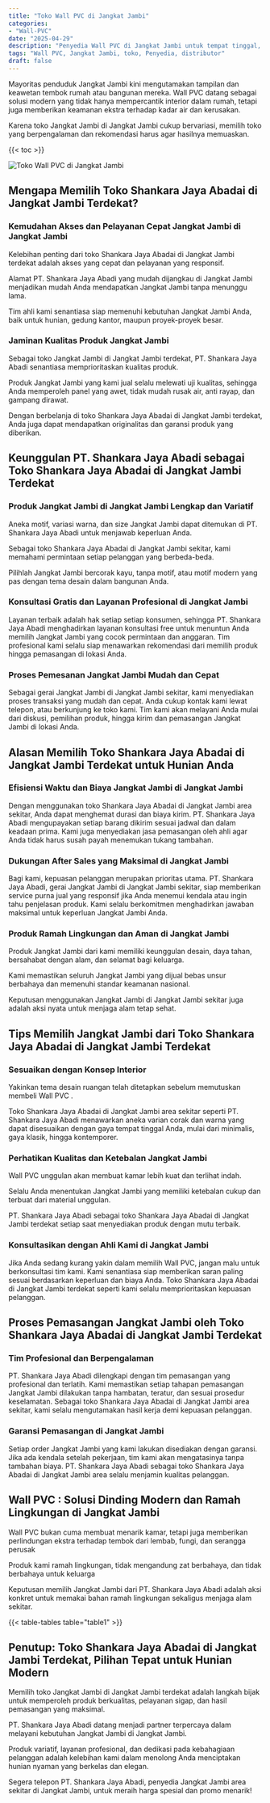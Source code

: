 ```yaml
---
title: "Toko Wall PVC di Jangkat Jambi"
categories: 
- "Wall-PVC"
date: "2025-04-29"
description: "Penyedia Wall PVC di Jangkat Jambi untuk tempat tinggal, office, dan ritel. Material berkualitas, variasi motif, variasi warna elegan, beserta servis instalasi oleh tim profesional dan garansi resmi!|Layanan penjualan Wall PVC di Jangkat Jambi untuk keperluan rumah, perkantoran, maupun gerai, beserta produk berkualitas dan instalasi oleh tim berpengalaman serta jaminan resmi.|Pilihan Wall PVC di Jangkat Jambi yang andal untuk tempat tinggal, kantor, dan toko, dengan material berkualitas dan instalasi oleh tenaga ahli berpengalaman dan jaminan resmi.|Penyediaan Wall PVC di Jangkat Jambi bagi hunian, kantor, dan toko, beserta panel terbaik dan penempatan oleh tenaga ahli berpengalaman, disertai dengan kepastian resmi.}"
tags: "Wall PVC, Jangkat Jambi, toko, Penyedia, distributor"
draft: false
---
```


Mayoritas penduduk Jangkat Jambi kini mengutamakan tampilan dan keawetan tembok rumah atau bangunan mereka.  Wall PVC  datang sebagai solusi modern yang tidak hanya mempercantik interior dalam rumah, tetapi juga memberikan keamanan ekstra terhadap kadar air dan kerusakan.

Karena toko Jangkat Jambi di Jangkat Jambi cukup bervariasi, memilih toko yang berpengalaman dan rekomendasi harus agar hasilnya memuaskan.

{{< toc >}}

![Toko Wall PVC di Jangkat Jambi](/images/Wall-PVC/Toko-Wall-PVC-di-Jangkat-Jambi.png)


## Mengapa Memilih Toko Shankara Jaya Abadai di Jangkat Jambi Terdekat?

### Kemudahan Akses dan Pelayanan Cepat Jangkat Jambi di Jangkat Jambi

Kelebihan penting dari toko Shankara Jaya Abadai di Jangkat Jambi terdekat adalah akses yang cepat dan pelayanan yang responsif.

Alamat PT. Shankara Jaya Abadi yang mudah dijangkau di Jangkat Jambi menjadikan mudah Anda mendapatkan Jangkat Jambi tanpa menunggu lama.

Tim ahli kami senantiasa siap memenuhi kebutuhan Jangkat Jambi Anda, baik untuk hunian, gedung kantor, maupun proyek-proyek besar.

### Jaminan Kualitas Produk Jangkat Jambi

Sebagai toko Jangkat Jambi di Jangkat Jambi terdekat, PT. Shankara Jaya Abadi senantiasa memprioritaskan kualitas produk.

Produk Jangkat Jambi yang kami jual selalu melewati uji kualitas, sehingga Anda memperoleh panel yang awet, tidak mudah rusak air, anti rayap, dan gampang dirawat.

Dengan berbelanja di toko Shankara Jaya Abadai di Jangkat Jambi terdekat, Anda juga dapat mendapatkan originalitas dan garansi produk yang diberikan.

## Keunggulan PT. Shankara Jaya Abadi sebagai Toko Shankara Jaya Abadai di Jangkat Jambi Terdekat

### Produk Jangkat Jambi di Jangkat Jambi Lengkap dan Variatif

Aneka motif, variasi warna, dan size Jangkat Jambi dapat ditemukan di PT. Shankara Jaya Abadi untuk menjawab keperluan Anda.

Sebagai toko Shankara Jaya Abadai di Jangkat Jambi sekitar, kami memahami permintaan setiap pelanggan yang berbeda-beda.

Pilihlah Jangkat Jambi bercorak kayu, tanpa motif, atau motif modern yang pas dengan tema desain dalam bangunan Anda.

### Konsultasi Gratis dan Layanan Profesional di Jangkat Jambi

Layanan terbaik adalah hak setiap setiap konsumen, sehingga PT. Shankara Jaya Abadi menghadirkan layanan konsultasi free untuk menuntun Anda memilih Jangkat Jambi yang cocok permintaan dan anggaran. Tim profesional kami selalu siap menawarkan rekomendasi dari memilih produk hingga pemasangan di lokasi Anda.

### Proses Pemesanan Jangkat Jambi Mudah dan Cepat

Sebagai gerai Jangkat Jambi di Jangkat Jambi sekitar, kami menyediakan proses transaksi yang mudah dan cepat. Anda cukup kontak kami lewat telepon, atau berkunjung ke toko kami. Tim kami akan melayani Anda mulai dari diskusi, pemilihan produk, hingga kirim dan pemasangan Jangkat Jambi di lokasi Anda.

## Alasan Memilih Toko Shankara Jaya Abadai di Jangkat Jambi Terdekat untuk Hunian Anda

### Efisiensi Waktu dan Biaya Jangkat Jambi di Jangkat Jambi

Dengan menggunakan toko Shankara Jaya Abadai di Jangkat Jambi area sekitar, Anda dapat menghemat durasi dan biaya kirim. PT. Shankara Jaya Abadi mengupayakan setiap barang dikirim sesuai jadwal dan dalam keadaan prima. Kami juga menyediakan jasa pemasangan oleh ahli agar Anda tidak harus susah payah menemukan tukang tambahan.

### Dukungan After Sales yang Maksimal di Jangkat Jambi

Bagi kami, kepuasan pelanggan merupakan prioritas utama. PT. Shankara Jaya Abadi, gerai Jangkat Jambi di Jangkat Jambi sekitar, siap memberikan service purna jual yang responsif jika Anda menemui kendala atau ingin tahu penjelasan produk. Kami selalu berkomitmen menghadirkan jawaban maksimal untuk keperluan Jangkat Jambi Anda.

### Produk Ramah Lingkungan dan Aman di Jangkat Jambi

Produk Jangkat Jambi dari kami memiliki keunggulan desain, daya tahan, bersahabat dengan alam, dan selamat bagi keluarga.

Kami memastikan seluruh Jangkat Jambi yang dijual bebas unsur berbahaya dan memenuhi standar keamanan nasional.

Keputusan menggunakan Jangkat Jambi di Jangkat Jambi sekitar juga adalah aksi nyata untuk menjaga alam tetap sehat.

## Tips Memilih Jangkat Jambi dari Toko Shankara Jaya Abadai di Jangkat Jambi Terdekat

### Sesuaikan dengan Konsep Interior 

Yakinkan tema desain ruangan telah ditetapkan sebelum memutuskan membeli  Wall PVC .

Toko Shankara Jaya Abadai di Jangkat Jambi area sekitar seperti PT. Shankara Jaya Abadi menawarkan aneka varian corak dan warna yang dapat disesuaikan dengan gaya tempat tinggal Anda, mulai dari minimalis, gaya klasik, hingga kontemporer.

### Perhatikan Kualitas dan Ketebalan Jangkat Jambi

 Wall PVC  unggulan akan membuat kamar lebih kuat dan terlihat indah.

Selalu Anda menentukan Jangkat Jambi yang memiliki ketebalan cukup dan terbuat dari material unggulan.

PT. Shankara Jaya Abadi sebagai toko Shankara Jaya Abadai di Jangkat Jambi terdekat setiap saat menyediakan produk dengan mutu terbaik.

### Konsultasikan dengan Ahli Kami di Jangkat Jambi

Jika Anda sedang kurang yakin dalam memilih Wall PVC, jangan malu untuk berkonsultasi tim kami. Kami senantiasa siap memberikan saran paling sesuai berdasarkan keperluan dan biaya Anda. Toko Shankara Jaya Abadai di Jangkat Jambi terdekat seperti kami selalu memprioritaskan kepuasan pelanggan.

## Proses Pemasangan Jangkat Jambi oleh Toko Shankara Jaya Abadai di Jangkat Jambi Terdekat

### Tim Profesional dan Berpengalaman

PT. Shankara Jaya Abadi dilengkapi dengan tim pemasangan yang profesional dan terlatih. Kami memastikan setiap tahapan pemasangan Jangkat Jambi dilakukan tanpa hambatan, teratur, dan sesuai prosedur keselamatan. Sebagai toko Shankara Jaya Abadai di Jangkat Jambi area sekitar, kami selalu mengutamakan hasil kerja demi kepuasan pelanggan.

### Garansi Pemasangan di Jangkat Jambi

Setiap order Jangkat Jambi yang kami lakukan disediakan dengan garansi. Jika ada kendala setelah pekerjaan, tim kami akan mengatasinya tanpa tambahan biaya. PT. Shankara Jaya Abadi sebagai toko Shankara Jaya Abadai di Jangkat Jambi area selalu menjamin kualitas pelanggan.

##  Wall PVC : Solusi Dinding Modern dan Ramah Lingkungan di Jangkat Jambi

 Wall PVC  bukan cuma membuat menarik kamar, tetapi juga memberikan perlindungan ekstra terhadap tembok dari lembab, fungi, dan serangga perusak

Produk kami ramah lingkungan, tidak mengandung zat berbahaya, dan tidak berbahaya untuk keluarga

Keputusan memilih Jangkat Jambi dari PT. Shankara Jaya Abadi adalah aksi konkret untuk memakai bahan ramah lingkungan sekaligus menjaga alam sekitar.

{{< table-tables table="table1" >}}

## Penutup: Toko Shankara Jaya Abadai di Jangkat Jambi Terdekat, Pilihan Tepat untuk Hunian Modern

Memilih toko Jangkat Jambi di Jangkat Jambi terdekat adalah langkah bijak untuk memperoleh produk berkualitas, pelayanan sigap, dan hasil pemasangan yang maksimal.

PT. Shankara Jaya Abadi datang menjadi partner terpercaya dalam melayani kebutuhan Jangkat Jambi di Jangkat Jambi.

Produk variatif, layanan profesional, dan dedikasi pada kebahagiaan pelanggan adalah kelebihan kami dalam menolong Anda menciptakan hunian nyaman yang berkelas dan elegan.

Segera telepon PT. Shankara Jaya Abadi, penyedia Jangkat Jambi area sekitar di Jangkat Jambi, untuk meraih harga spesial dan promo menarik!